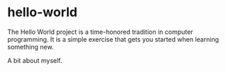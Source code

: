 # hello-world
The Hello World project is a time-honored tradition in computer programming. It is a simple exercise that gets you started when learning something new.

A bit about myself.
